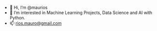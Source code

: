 - 👋 Hi, I’m @maurios
- 👀 I’m interested in Machine Learning Projects, Data Science and AI with Python.
- 📫 rios.mauro@gmail.com

